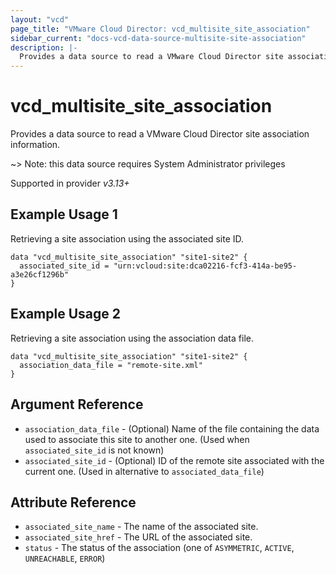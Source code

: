 ```yaml
---
layout: "vcd"
page_title: "VMware Cloud Director: vcd_multisite_site_association"
sidebar_current: "docs-vcd-data-source-multisite-site-association"
description: |-
  Provides a data source to read a VMware Cloud Director site association with the current site.
---
```


# vcd\_multisite\_site\_association

Provides a data source to read a VMware Cloud Director site association information.

~> Note: this data source requires System Administrator privileges

Supported in provider *v3.13+*

## Example Usage 1

Retrieving a site association using the associated site ID.

```hcl
data "vcd_multisite_site_association" "site1-site2" {
  associated_site_id = "urn:vcloud:site:dca02216-fcf3-414a-be95-a3e26cf1296b"
}
```

## Example Usage 2

Retrieving a site association using the association data file.

```hcl
data "vcd_multisite_site_association" "site1-site2" {
  association_data_file = "remote-site.xml"
}
```

## Argument Reference

* `association_data_file` - (Optional) Name of the file containing the data used to associate this site to another one.
  (Used when `associated_site_id` is not known)
* `associated_site_id` - (Optional) ID of the remote site associated with the current one. (Used in alternative to
  `associated_data_file`)


## Attribute Reference

* `associated_site_name` - The name of the associated site.
* `associated_site_href` - The URL of the associated site.
* `status` - The status of the association (one of `ASYMMETRIC`, `ACTIVE`, `UNREACHABLE`, `ERROR`)
